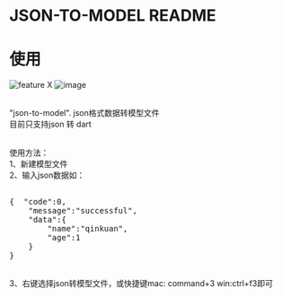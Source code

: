 # JSON-TO-MODEL README

# 使用

![feature X](/assets/example.gif)
![image](https://github.com/Gordon2780/Jsontomodel/blob/main/assets/example.gif)


<br>"json-to-model". json格式数据转模型文件
<br>目前只支持json 转 dart

<br>使用方法：
<br>1、新建模型文件
<br>2、输入json数据如：
<pre> 
{  "code":0,
    "message":"successful",
    "data":{
        "name":"qinkuan",
        "age":1
    }
}
</pre>

<br>3、右键选择json转模型文件，或快捷键mac: command+3 win:ctrl+f3即可


